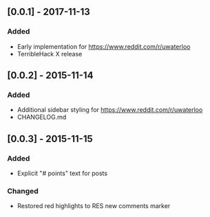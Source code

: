 ## [0.0.1] - 2017-11-13
### Added
- Early implementation for https://www.reddit.com/r/uwaterloo
- TerribleHack X release

## [0.0.2] - 2015-11-14
### Added
- Additional sidebar styling for https://www.reddit.com/r/uwaterloo
- CHANGELOG.md

## [0.0.3] - 2015-11-15
### Added
- Explicit "# points" text for posts
### Changed
- Restored red highlights to RES new comments marker
